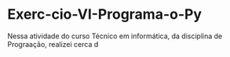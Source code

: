 # Exerc-cio-VI-Programa-o-Py
Nessa atividade do curso Técnico em informática, da disciplina de Prograação, realizei cerca d

